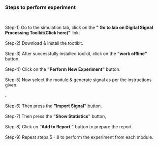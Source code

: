 ### Steps to perform experiment
<br>

Step-1) Go to the simulation tab, click on the  <b>" Go to lab on Digital Signal Processing Toolkit(Click here)" </b> link.<br><br>
Step-2) Download & install  the tootlkit. <br><br>
Step-3) After successfully installed toolkit, click on the <b>"work offline"</b>  button.<br><br>
Step-4) Click on the <b>"Perform New Experiment"</b>  button.<br><br>
Step-5) Now select the module & generate signal as per the instructions given.<br><br>
.<br><br>
Step-6) Then press the <b>"Import Signal"</b> button.<br><br>
Step-7) Then press the <b>"Show Statistics"</b> button,<br><br>
Step-8) Click on <b>"Add to Report "</b> button to prepare the report.<br><br>
Step-9) Repeat steps 5 - 8 to perform the experiment from each module.<br><br>

